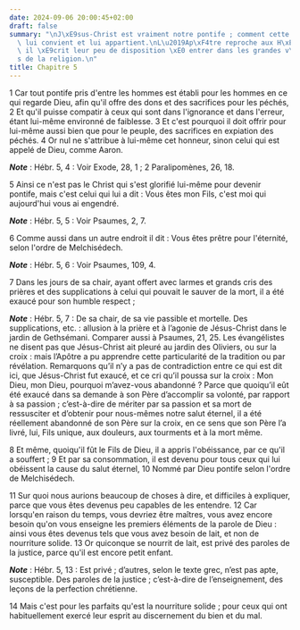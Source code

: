 ```yaml
---
date: 2024-09-06 20:00:45+02:00
draft: false
summary: "\nJ\xE9sus-Christ est vraiment notre pontife ; comment cette qualit\xE9\
  \ lui convient et lui appartient.\nL\u2019Ap\xF4tre reproche aux H\xE9breux auxquels\
  \ il \xE9crit leur peu de disposition \xE0 entrer dans les grandes v\xE9rit\xE9\
  s de la religion.\n"
title: Chapitre 5
---
```





1 Car tout pontife pris d'entre les hommes est établi pour les hommes en ce qui regarde Dieu, afin qu'il offre des dons et des sacrifices pour les péchés, 2 Et qu'il puisse compatir à ceux qui sont dans l'ignorance et dans l'erreur, étant lui-même environné de faiblesse. 3 Et c'est pourquoi il doit offrir pour lui-même aussi bien que pour le peuple, des sacrifices en expiation des péchés. 4 Or nul ne s'attribue à lui-même cet honneur, sinon celui qui est appelé de Dieu, comme Aaron.

***Note*** :  Hébr. 5, 4 : Voir Exode, 28, 1 ; 2 Paralipomènes, 26, 18.

5 Ainsi ce n'est pas le Christ qui s'est glorifié lui-même pour devenir pontife, mais c'est celui qui lui a dit : Vous êtes mon Fils, c'est moi qui aujourd'hui vous ai engendré.

***Note*** :  Hébr. 5, 5 : Voir Psaumes, 2, 7.

6 Comme aussi dans un autre endroit il dit : Vous êtes prêtre pour l'éternité, selon l'ordre de Melchisédech.

***Note*** :  Hébr. 5, 6 : Voir Psaumes, 109, 4.

7 Dans les jours de sa chair, ayant offert avec larmes et grands cris des prières et des supplications à celui qui pouvait le sauver de la mort, il a été exaucé pour son humble respect ;

***Note*** :  Hébr. 5, 7 : De sa chair, de sa vie passible et mortelle. Des supplications, etc. : allusion à la prière et à l’agonie de Jésus-Christ dans le jardin de Gethsémani. Comparer aussi à Psaumes, 21, 25. Les évangélistes ne disent pas que Jésus-Christ ait pleuré au jardin des Oliviers, ou sur la croix : mais l’Apôtre a pu apprendre cette particularité de la tradition ou par révélation. Remarquons qu’il n’y a pas de contradiction entre ce qui est dit ici, que Jésus-Christ fut exaucé, et ce cri qu’il poussa sur la croix : Mon Dieu, mon Dieu, pourquoi m’avez-vous abandonné ? Parce que quoiqu’il eût été exaucé dans sa demande à son Père d’accomplir sa volonté, par rapport à sa passion ; c’est-à-dire de mériter par sa passion et sa mort de ressusciter et d’obtenir pour nous-mêmes notre salut éternel, il a été réellement abandonné de son Père sur la croix, en ce sens que son Père l’a livré, lui, Fils unique, aux douleurs, aux tourments et à la mort même.

8 Et même, quoiqu'il fût le Fils de Dieu, il a appris l'obéissance, par ce qu'il a souffert ; 9 Et par sa consommation, il est devenu pour tous ceux qui lui obéissent la cause du salut éternel, 10 Nommé par Dieu pontife selon l'ordre de Melchisédech.


11 Sur quoi nous aurions beaucoup de choses à dire, et difficiles à expliquer, parce que vous êtes devenus peu capables de les entendre. 12 Car lorsqu'en raison du temps, vous devriez être maîtres, vous avez encore besoin qu'on vous enseigne les premiers éléments de la parole de Dieu : ainsi vous êtes devenus tels que vous avez besoin de lait, et non de nourriture solide. 13 Or quiconque se nourrit de lait, est privé des paroles de la justice, parce qu'il est encore petit enfant.

***Note*** :  Hébr. 5, 13 : Est privé ; d’autres, selon le texte grec, n’est pas apte, susceptible. Des paroles de la justice ; c’est-à-dire de l’enseignement, des leçons de la perfection chrétienne.

14 Mais c'est pour les parfaits qu'est la nourriture solide ; pour ceux qui ont habituellement exercé leur esprit au discernement du bien et du mal.

